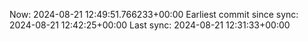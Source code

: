 Now: 2024-08-21 12:49:51.766233+00:00 Earliest commit since sync: 2024-08-21 12:42:25+00:00 Last sync: 2024-08-21 12:31:33+00:00
